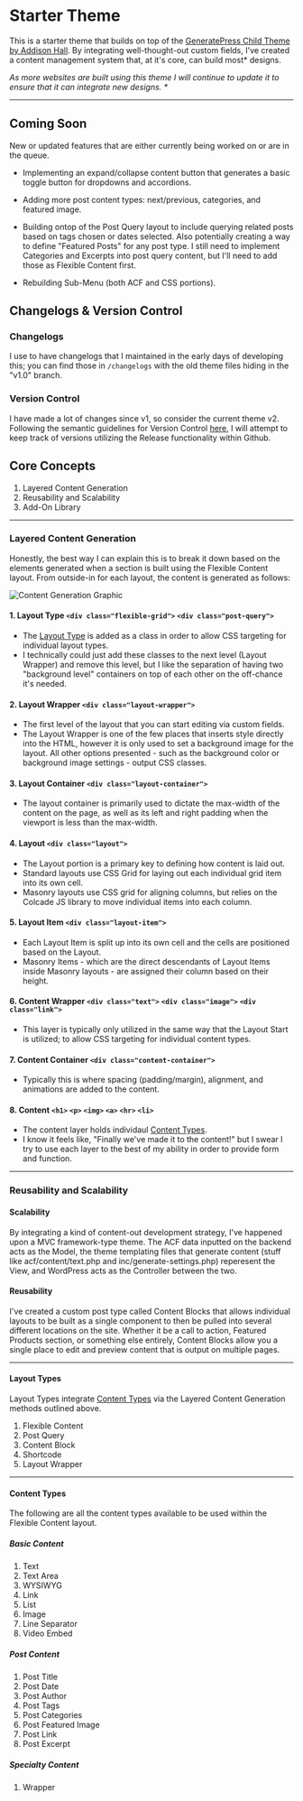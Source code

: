 # Starter Theme

This is a starter theme that builds on top of the [GeneratePress Child Theme by Addison Hall](https://github.com/addisonhall/generatepress-child "GitHub Link"). By integrating well-thought-out custom fields, I've created a content management system that, at it's core, can build most* designs. 

*As more websites are built using this theme I will continue to update it to ensure that it can integrate new designs. \**

---

## Coming Soon

New or updated features that are either currently being worked on or are in the queue.

- Implementing an expand/collapse content button that generates a basic toggle button for dropdowns and accordions. 

- Adding more post content types: next/previous, categories, and featured image.

- Building ontop of the Post Query layout to include querying related posts based on tags chosen or dates selected. Also potentially creating a way to define "Featured Posts" for any post type. I still need to implement Categories and Excerpts into post query content, but I'll need to add those as Flexible Content first.

- Rebuilding Sub-Menu (both ACF and CSS portions).

## Changelogs & Version Control

### Changelogs
I use to have changelogs that I maintained in the early days of developing this; you can find those in `/changelogs` with the old theme files hiding in the "v1.0" branch. 

### Version Control

I have made a lot of changes since v1, so consider the current theme v2. Following the semantic guidelines for Version Control [here](https://semver.org/ "Semantic Versioning 2.0.0"), I will attempt to keep track of versions utilizing the Release functionality within Github.

## Core Concepts

1. Layered Content Generation
2. Reusability and Scalability
3. Add-On Library

---

### Layered Content Generation

Honestly, the best way I can explain this is to break it down based on the elements generated when a section is built using the Flexible Content layout. From outside-in for each layout, the content is generated as follows:

![Content Generation Graphic](https://i.imgur.com/RtqvSv7.png)

#### 1. Layout Type `<div class="flexible-grid">` `<div class="post-query">`

- The [Layout Type](#layout-types) is added as a class in order to allow CSS targeting for individual layout types. 
- I technically could just add these classes to the next level (Layout Wrapper) and remove this level, but I like the separation of having two "background level" containers on top of each other on the off-chance it's needed.

#### 2. Layout Wrapper `<div class="layout-wrapper">`

- The first level of the layout that you can start editing via custom fields. 
- The Layout Wrapper is one of the few places that inserts style directly into the HTML, however it is only used to set a background image for the layout. All other options presented - such as the background color or background image settings - output CSS classes.

#### 3. Layout Container `<div class="layout-container">`

- The layout container is primarily used to dictate the max-width of the content on the page, as well as its left and right padding when the viewport is less than the max-width. 

#### 4. Layout `<div class="layout">`

- The Layout portion is a primary key to defining how content is laid out. 
- Standard layouts use CSS Grid for laying out each individual grid item into its own cell.
- Masonry layouts use CSS grid for aligning columns, but relies on the Colcade JS library to move individual items into each column. 

#### 5. Layout Item `<div class="layout-item">`

- Each Layout Item is split up into its own cell and the cells are positioned based on the Layout. 
- Masonry Items - which are the direct descendants of Layout Items inside Masonry layouts - are assigned their column based on their height. 

#### 6. Content Wrapper `<div class="text">` `<div class="image">` `<div class="link">`

- This layer is typically only utilized in the same way that the Layout Start is utilized; to allow CSS targeting for individual content types.

#### 7. Content Container `<div class="content-container">`

- Typically this is where spacing (padding/margin), alignment, and animations are added to the content.

#### 8. Content `<h1>` `<p>` `<img>` `<a>` `<hr>` `<li>`

- The content layer holds individaul [Content Types](#content-types). 
- I know it feels like, "Finally we've made it to the content!" but I swear I try to use each layer to the best of my ability in order to provide form and function.

---

### Reusability and Scalability

#### Scalability

By integrating a kind of content-out development strategy, I've happened upon a MVC framework-type theme. The ACF data inputted on the backend acts as the Model, the theme templating files that generate content (stuff like acf/content/text.php and inc/generate-settings.php) reperesent the View, and WordPress acts as the Controller between the two.

#### Reusability

I've created a custom post type called Content Blocks that allows individual layouts to be built as a single component to then be pulled into several different locations on the site. Whether it be a call to action, Featured Products section, or something else entirely, Content Blocks allow you a single place to edit and preview content that is output on multiple pages.

---

#### Layout Types

Layout Types integrate [Content Types](#content-types) via the Layered Content Generation methods outlined above.

1. Flexible Content
2. Post Query
3. Content Block
4. Shortcode
5. Layout Wrapper

---

#### Content Types

The following are all the content types available to be used within the Flexible Content layout.

##### Basic Content

1. Text
2. Text Area
3. WYSIWYG
4. Link
5. List
6. Image
7. Line Separator
8. Video Embed

##### Post Content

1. Post Title
2. Post Date
3. Post Author
4. Post Tags
5. Post Categories
6. Post Featured Image
7. Post Link
8. Post Excerpt

##### Specialty Content

1. Wrapper